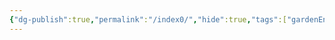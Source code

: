 ```yaml
---
{"dg-publish":true,"permalink":"/index0/","hide":true,"tags":["gardenEntry"],"noteIcon":"","created":"2025-07-25T09:20:36.335+09:00","updated":"2025-07-25T09:20:59.282+09:00"}
---
```


